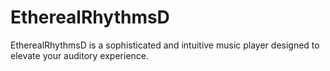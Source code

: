 # EtherealRhythmsD
EtherealRhythmsD is a sophisticated and intuitive music player designed to elevate your auditory experience. 
